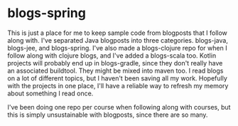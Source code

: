 # blogs-spring #

This is just a place for me to keep sample code from blogposts that I follow
along with.  I've separated Java blogposts into three categories.  blogs-java, 
blogs-jee, and blogs-spring.  I've also made a blogs-clojure repo 
for when I follow along with clojure
blogs, and I've added a blogs-scala too.  Kotlin projects will probably end up
in blogs-gradle, since they don't really have an associated buildtool.  They
might be mixed into maven too.  I read blogs on a lot of different topics, but I
haven't been saving all my work.  Hopefully with the projects in one place, I'll
have a reliable way to refresh my memory about something I read once.

I've been doing one repo per course when following along with courses, but this
is simply unsustainable with blogposts, since there are so many.
